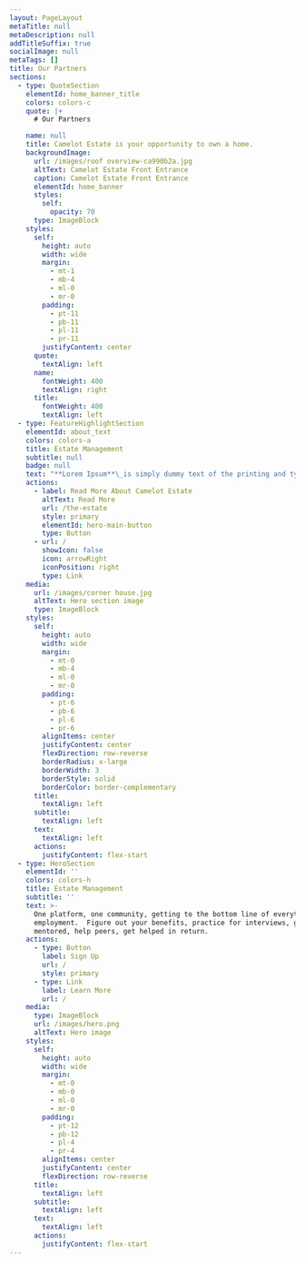 ```yaml
---
layout: PageLayout
metaTitle: null
metaDescription: null
addTitleSuffix: true
socialImage: null
metaTags: []
title: Our Partners
sections:
  - type: QuoteSection
    elementId: home_banner_title
    colors: colors-c
    quote: |+
      # Our Partners

    name: null
    title: Camelot Estate is your opportunity to own a home.
    backgroundImage:
      url: /images/roof overview-ca990b2a.jpg
      altText: Camelot Estate Front Entrance
      caption: Camelot Estate Front Entrance
      elementId: home_banner
      styles:
        self:
          opacity: 70
      type: ImageBlock
    styles:
      self:
        height: auto
        width: wide
        margin:
          - mt-1
          - mb-4
          - ml-0
          - mr-0
        padding:
          - pt-11
          - pb-11
          - pl-11
          - pr-11
        justifyContent: center
      quote:
        textAlign: left
      name:
        fontWeight: 400
        textAlign: right
      title:
        fontWeight: 400
        textAlign: left
  - type: FeatureHighlightSection
    elementId: about_text
    colors: colors-a
    title: Estate Management
    subtitle: null
    badge: null
    text: "**Lorem Ipsum**\_is simply dummy text of the printing and typesetting industry. Lorem Ipsum has been the industry's standard dummy text ever since the 1500s, when an unknown printer took a galley of type and scrambled it to make a type specimen book.\n"
    actions:
      - label: Read More About Camelot Estate
        altText: Read More
        url: /the-estate
        style: primary
        elementId: hero-main-button
        type: Button
      - url: /
        showIcon: false
        icon: arrowRight
        iconPosition: right
        type: Link
    media:
      url: /images/corner house.jpg
      altText: Hero section image
      type: ImageBlock
    styles:
      self:
        height: auto
        width: wide
        margin:
          - mt-0
          - mb-4
          - ml-0
          - mr-0
        padding:
          - pt-6
          - pb-6
          - pl-6
          - pr-6
        alignItems: center
        justifyContent: center
        flexDirection: row-reverse
        borderRadius: x-large
        borderWidth: 3
        borderStyle: solid
        borderColor: border-complementary
      title:
        textAlign: left
      subtitle:
        textAlign: left
      text:
        textAlign: left
      actions:
        justifyContent: flex-start
  - type: HeroSection
    elementId: ''
    colors: colors-h
    title: Estate Management
    subtitle: ''
    text: >-
      One platform, one community, getting to the bottom line of everything
      employment.  Figure out your benefits, practice for interviews, get
      mentored, help peers, get helped in return.
    actions:
      - type: Button
        label: Sign Up
        url: /
        style: primary
      - type: Link
        label: Learn More
        url: /
    media:
      type: ImageBlock
      url: /images/hero.png
      altText: Hero image
    styles:
      self:
        height: auto
        width: wide
        margin:
          - mt-0
          - mb-0
          - ml-0
          - mr-0
        padding:
          - pt-12
          - pb-12
          - pl-4
          - pr-4
        alignItems: center
        justifyContent: center
        flexDirection: row-reverse
      title:
        textAlign: left
      subtitle:
        textAlign: left
      text:
        textAlign: left
      actions:
        justifyContent: flex-start
---
```

